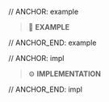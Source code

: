 // ANCHOR: example
> 📎 **EXAMPLE**
>
// ANCHOR_END: example

// ANCHOR: impl
> ⚙️ **IMPLEMENTATION**
>
// ANCHOR_END: impl
